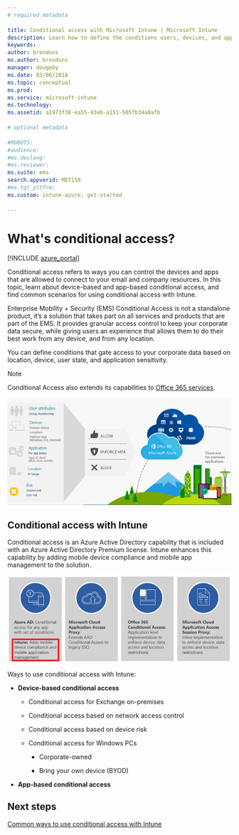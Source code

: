 ```yaml
---
# required metadata

title: Conditional access with Microsoft Intune | Microsoft Intune
description: Learn how to define the conditions users, devices, and apps must meet to access company resources in Microsoft Intune.
keywords:
author: brenduns
ms.author: brenduns
manager: dougeby
ms.date: 03/06/2018
ms.topic: conceptual
ms.prod:
ms.service: microsoft-intune
ms.technology:
ms.assetid: a1973f38-ea55-43eb-a151-505fb34a8afb

# optional metadata

#ROBOTS:
#audience:
#ms.devlang:
#ms.reviewer:
ms.suite: ems
search.appverid: MET150
#ms.tgt_pltfrm:
ms.custom: intune-azure; get-started

---
```


# What's conditional access?

[!INCLUDE [azure_portal](./includes/azure_portal.md)]

Conditional access refers to ways you can control the devices and apps that are allowed to connect to your email and company resources. In this topic, learn about device-based and app-based conditional access, and find common scenarios for using conditional access with Intune.

Enterprise Mobility + Security (EMS) Conditional Access is not a standalone product, it’s a solution that takes part on all services and products that are part of the EMS. It provides granular access control to keep your corporate data secure, while giving users an experience that allows them to do their best work from any device, and from any location.

You can define conditions that gate access to your corporate data based on location, device, user state, and application sensitivity.

> [!NOTE] 
> Conditional Access also extends its capabilities to [Office 365 services](https://blogs.technet.microsoft.com/wbaer/2017/02/17/conditional-access-policies-with-sharepoint-online-and-onedrive-for-business/).

![Conditional access architectural diagram](./media/ca-diagram-1.png)

## Conditional access with Intune

Conditional access is an Azure Active Directory capability that is included with an Azure Active Directory Premium license. Intune enhances this capability by adding mobile device compliance and mobile app management to the solution. 

![Intune and conditional access when using EMS](./media/intune-with-ca-1.png)

Ways to use conditional access with Intune:

-   **Device-based conditional access**

    -   Conditional access for Exchange on-premises

    -   Conditional access based on network access control

    -   Conditional access based on device risk

    -   Conditional access for Windows PCs

        -   Corporate-owned

        -   Bring your own device (BYOD)

-   **App-based conditional access**

## Next steps

[Common ways to use conditional access with Intune](conditional-access-intune-common-ways-use.md)
